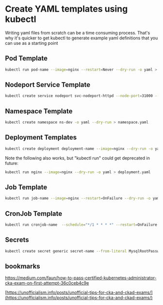 # Create YAML templates using kubectl

Writing yaml files from scratch can be a time consuming process. That's why it's quicker to get kubectl to generate example yaml definitions that you can use as a starting point

## Pod Template

```bash
kubectl run pod-name --image=nginx --restart=Never --dry-run -o yaml > pod.yaml
```

## Nodeport Service Template

```bash
kubectl create service nodeport svc-nodeport-httpd --node-port=31000 --tcp=3050:80 --dry-run -o yaml > service.yaml
```

## Namespace Template

```bash
kubectl create namespace ns-dev -o yaml --dry-run > namespace.yaml
```

## Deployment Templates

```bash
kubectl create deployment deployment-name --image=nginx --dry-run -o yaml > deployment.yaml
```

Note the following also works, but "kubectl run" could get deprecated in future:

```bash
kubectl run nginx --image=nginx --dry-run -o yaml > deployment.yaml
```

## Job Template

```bash
kubectl run job-name --image=nginx --restart=OnFailure --dry-run -o yaml > job.yaml
```

## CronJob Template

```bash
kubectl run cronjob-name  --schedule="*/1 * * * *" --restart=OnFailure --image=busybox --dry-run -o yaml > cronjob.yaml
```

## Secrets

```bash
kubectl create secret generic secret-name --from-literal MysqlRootPassword=password123 --dry-run -o yaml > secret.yaml
```

## bookmarks

https://medium.com/faun/how-to-pass-certified-kubernetes-administrator-cka-exam-on-first-attempt-36c0ceb4c9e

[https://unofficialism.info/posts/unofficial-tips-for-cka-and-ckad-exams/](https://unofficialism.info/posts/unofficial-tips-for-cka-and-ckad-exams/)